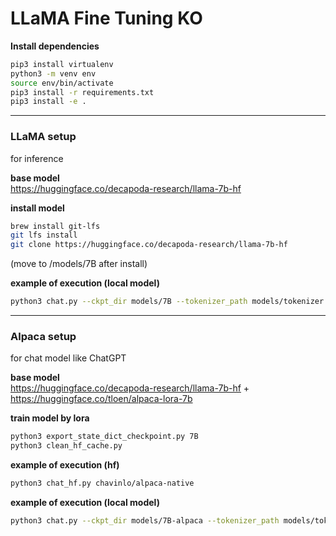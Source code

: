 # LLaMA Fine Tuning KO

**Install dependencies**

```bash
pip3 install virtualenv
python3 -m venv env
source env/bin/activate
pip3 install -r requirements.txt
pip3 install -e .
```

---

### LLaMA setup

for inference

**base model**  
https://huggingface.co/decapoda-research/llama-7b-hf

**install model**

```bash
brew install git-lfs
git lfs install
git clone https://huggingface.co/decapoda-research/llama-7b-hf
```

(move to /models/7B after install)

**example of execution (local model)**

```bash
python3 chat.py --ckpt_dir models/7B --tokenizer_path models/tokenizer.model --max_batch_size 8 --max_seq_len 256
```

---

### Alpaca setup

for chat model like ChatGPT

**base model**  
https://huggingface.co/decapoda-research/llama-7b-hf + https://huggingface.co/tloen/alpaca-lora-7b

**train model by lora**

```bash
python3 export_state_dict_checkpoint.py 7B
python3 clean_hf_cache.py
```

**example of execution (hf)**

```bash
python3 chat_hf.py chavinlo/alpaca-native
```

**example of execution (local model)**

```bash
python3 chat.py --ckpt_dir models/7B-alpaca --tokenizer_path models/tokenizer.model --max_batch_size 8 --max_seq_len 256
```

